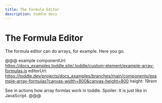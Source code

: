 ```yaml
---
title: The Formula Editor
description: toddle docs
---
```


# The Formula Editor
The formula editor can do arrays, for example. Here you go.

@@@ example
componentUrl: https://docs_examples.toddle.site/.toddle/custom-element/example-array-formulas.js
editorUrl: https://toddle.dev/projects/docs_examples/branches/main/components/example-array-formulas?canvas-width=800&canvas-height=800
height: 19rem

See in actions how array formlas work in toddle. Spoiler: It is just like in JavaScript.
@@@